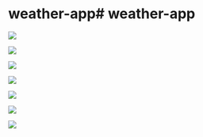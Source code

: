 # weather-app# weather-app

![](https://imgur.com/hptBUGM.png)

![](https://imgur.com/m31Dyxo.png)

![](https://imgur.com/mMzn947.png)

![](https://imgur.com/C4CJOCI.png)

![](https://imgur.com/Mz78W7Z.png)

![](https://imgur.com/Jrh7KAQ.png)

![](https://imgur.com/9UB1KgG.png)


